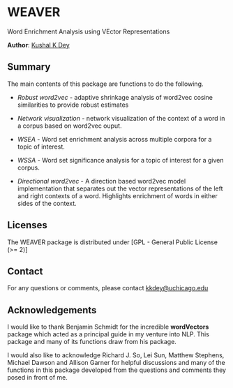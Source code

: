 # WEAVER

Word Enrichment Analysis using VEctor Representations

**Author**:  [Kushal K Dey](http://kkdey.github.io/)

## Summary

The main contents of this package are functions to do the following. 

- *Robust word2vec*  - adaptive shrinkage analysis of word2vec cosine similarities 
                       to provide robust estimates 

- *Network visualization* - network visualization of the context of a word in a corpus 
                            based on word2vec ouput.
                            
- *WSEA* - Word set enrichment analysis across multiple corpora for a topic of interest.

- *WSSA* - Word set significance analysis for a topic of interest for a given corpus.

- *Directional word2vec* - A direction based word2vec model implementation that separates out 
                           the vector representations of the left and right contexts of a word.                                 Highlights enrichment of words in either sides of the context.
             
## Licenses

The WEAVER package is distributed under [GPL - General Public License (>= 2)]

## Contact

For any questions or comments, please contact [kkdey@uchicago.edu](kkdey@uchicago.edu)

## Acknowledgements

I would like to thank Benjamin Schmidt for the incredible **wordVectors** package which
acted as a principal guide in my venture into NLP. This package and many of its functions draw from his package.

I would also like to acknowledge Richard J. So, Lei Sun, Matthew Stephens, Michael Dawson and Allison Garner for helpful discussions and many of the functions in this package developed from the questions and comments they posed in front of me.

